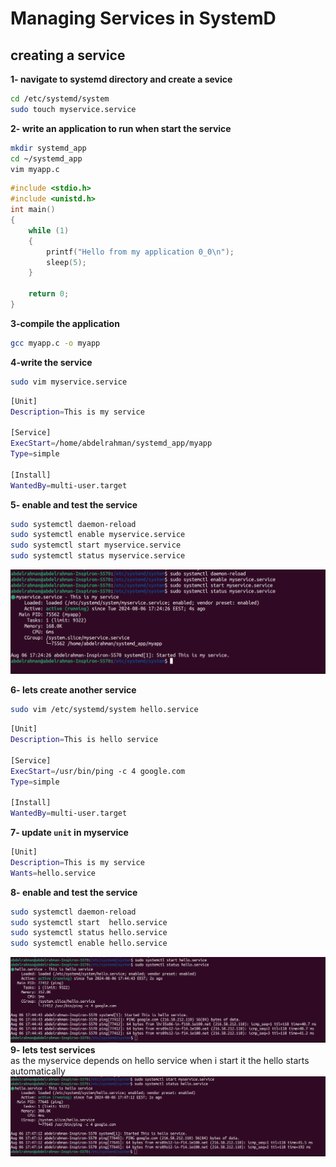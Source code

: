 # Managing Services in SystemD

## creating a service 
**1- navigate to systemd  directory and create a sevice**
```bash
cd /etc/systemd/system
sudo touch myservice.service
```
**2- write an application to run when start the service**
```bash
mkdir systemd_app
cd ~/systemd_app
vim myapp.c
```
```c
#include <stdio.h>
#include <unistd.h>
int main() 
{
    while (1)
    {
        printf("Hello from my application 0_0\n");
        sleep(5);
    }

    return 0;
}
```
**3-compile the application**
```bash
gcc myapp.c -o myapp
```
**4-write the service**
```bash
sudo vim myservice.service
```
```bash
[Unit]
Description=This is my service

[Service]
ExecStart=/home/abdelrahman/systemd_app/myapp
Type=simple

[Install]
WantedBy=multi-user.target
```
**5- enable and test the service**
```bash
sudo systemctl daemon-reload
sudo systemctl enable myservice.service
sudo systemctl start myservice.service
sudo systemctl status myservice.service
```
![alt text](image.png)

**6- lets create another service**
```bash
sudo vim /etc/systemd/system hello.service
```
```bash
[Unit]
Description=This is hello service

[Service]
ExecStart=/usr/bin/ping -c 4 google.com
Type=simple

[Install]
WantedBy=multi-user.target
```
**7- update `unit` in myservice**
```bash
[Unit]
Description=This is my service
Wants=hello.service
```

**8- enable and test the service**
```bash
sudo systemctl daemon-reload
sudo systemctl start  hello.service
sudo systemctl status hello.service
sudo systemctl enable hello.service
```
![alt text](image-1.png)
**9- lets test services**   
as the myservice depends on hello service when i start it the hello starts automatically
![alt text](image-2.png)




